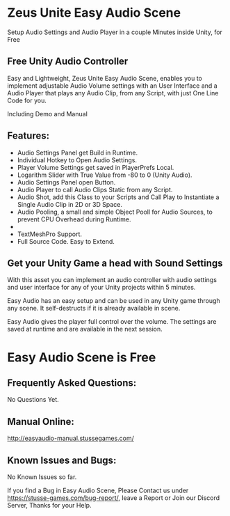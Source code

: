# Zeus Unite Easy Audio Scene
Setup Audio Settings and Audio Player in a couple Minutes inside Unity, for Free

## Free Unity Audio Controller
Easy and Lightweight, Zeus Unite Easy Audio Scene,  enables you to implement adjustable Audio Volume settings with an User Interface and a Audio Player that plays any Audio Clip, from any Script, with just One Line Code for you.

Including Demo and Manual

## Features:
* Audio Settings Panel get Build in Runtime.
* Individual Hotkey to Open Audio Settings.
* Player Volume Settings get saved in PlayerPrefs Local.
* Logarithm Slider with True Value from -80 to 0 (Unity Audio).
* Audio Settings Panel open Button.
* Audio Player to call Audio Clips Static  from any Script.
* Audio Shot, add this Class to your Scripts and Call Play to Instantiate a Single Audio Clip in 2D or 3D Space.
* Audio Pooling, a small and simple Object Pooll for Audio Sources, to prevent CPU Overhead during Runtime.
* 
* TextMeshPro Support.
* Full Source Code. Easy to Extend.

## Get your Unity Game a head with Sound Settings
With this asset you can implement an audio controller with audio settings and user interface for any of your Unity projects within 5 minutes.

Easy Audio has an easy setup and can be used in any Unity game through any scene. It self-destructs if it is already available in scene.

Easy Audio gives the player full control over the volume. The settings are saved at runtime and are available in the next session.

# Easy Audio Scene is Free

## Frequently Asked Questions:
No Questions Yet.

## Manual Online:
http://easyaudio-manual.stussegames.com/

## Known Issues and Bugs:
No Known Issues so far.

If you find a Bug in Easy Audio Scene, Please Contact us under https://stusse-games.com/bug-report/, leave a Report or Join our Discord Server, Thanks for your Help.
